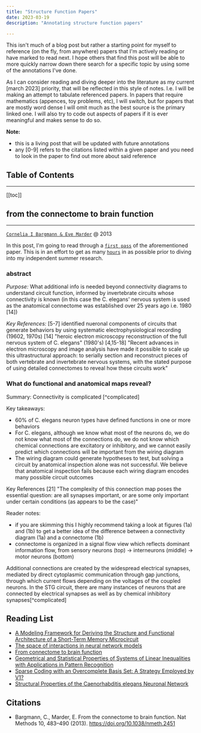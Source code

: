 ```yaml
---
title: "Structure Function Papers"
date: 2023-03-19
description: "Annotating structure function papers"

---
```

This isn't much of a blog post but rather a starting point for myself to reference (on the fly, from anywhere) papers that I'm actively reading or have marked to read next. I hope others that find this post will be able to more quickly narrow down there search for a specific topic by using some of the annotations I've done.

As I can consider reading and diving deeper into the literature as my current [march 2023] priority, that will be reflected in this style of notes. I.e. I will be making an attempt to tabulate referenced papers. In papers that require mathematics (appences, toy problems, etc), I will switch, but for papers that are mostly word dense I will omit much as the best source is the primary linked one. I will also try to code out aspects of papers if it is ever meaningful and makes sense to do so.

**Note:**
* this is a living post that will be updated with future annotations
* any [0-9] refers to the citations listed within a given paper and you need to look in the paper to find out more about said reference

## Table of Contents
---
[[toc]]

## from the connectome to brain function
---
[`Cornelia I Bargmann & Eve Marder`]("https://d1wqtxts1xzle7.cloudfront.net/48812919/From_the_connectome_to_brain_function20160913-29300-1fosjpb-libre.pdf?1473811373=&response-content-disposition=inline%3B+filename%3DFrom_the_connectome_to_brain_function.pdf&Expires=1679198836&Signature=CZEwAYZT2Kg7O4qeLuD-jpVrn3uYoWzaDw6FrBpZm1E6CBXAu4MfMCHjMV4pbpnkBZzIAEVTBsvol52ApIQALKdMMLJr2WLTcdsW3jR7wxb2LTDyCVnOV7sK6YEF2o5fRON5amNmzsUqo4-RHdIoe4S6I-IHxkviuxC5SrNAps5g-zkQXvNFn4hmpT-yeNR5G8kTbciiDhaLAhkbj1LfkK7kdXDcUcNg~ZI~wJNGpomL4LBJ5OKI~dwIwxbzXB-1N9A73ZKlyl1LiC2ozNPQGGwZbt5Z2PGouhVgkpqjK3cU33sT~e9WnMiaXA59b2xIyryIXphvWS-LLoyfK53AXw__&Key-Pair-Id=APKAJLOHF5GGSLRBV4ZA") @ 2013
<!-- here you would have a progress bar of hours spent on this post and how much you have spent so -->
<!-- far on it. time: 1:10:00 hr:min:sec -->

In this post, I'm going to read through a [`first pass`](https://web.stanford.edu/class/ee384m/Handouts/HowtoReadPaper.pdf)
of the aforementioned paper. This is in an effort to get as many [`hours`](https://www.youtube.com/watch?v=cdiD-9MMpb0) in as possible prior to diving into my independent summer research. 

### abstract
*Purpose:* 
What additional info is needed beyond connectivity diagrams to understand circuit function, informed by invertebrate circuits whose connectivity is known (in this case the C. elegans' nervous system is used as the anatomical connectome was established over 25 years ago i.e. 1980 [14])

*Key References:*
[5-7] identified nueronal components of circuits that generate behaviors by using systematic electrophysiological recording (19602, 1970s)
[14] "heroic electron microscopy reconstruction of the full nervous system of C. elegans" (1980's)
[4,15-18] "Recent advances in electron microscopy and image analysis have made it possible to scale up this ultrastructural approach: to serially section and reconstruct pieces of both vertebrate and invertebrate nervous systems, with the stated purpose of using detailed connectomes to reveal how these circuits work"

### What do functional and anatomical maps reveal?
Summary: Connectivity is complicated [^complicated]

Key takeaways:
* 60% of C. elegans neuron types have defined functions in one or more behaviors
* For C. elegans, although we know what most of the neurons do, we do not know what most of the connections do, we do not know which chemical connections are excitatory or inhibitory, and we cannot easily predict which connections will be important from the wiring diagram
* The wiring diagram could generate hypotheses to test, but solving a circuit by anatomical inspection alone was not successful. We believe that anatomical inspection fails because each wiring diagram encodes many possible circuit outcomes

Key References
[21] "The complexity of this connection map poses the essential question: are all synapses important, or are some only important under certain conditions (as appears to be the case)"

Reader notes:
* if you are skimming this I highly recommend taking a look at figures (1a) and (1b) to get a better idea of the difference between a connectivity diagram (1a) and a connectome (1b)
* connectome is organized in a signal flow view which reflects dominant information flow, from sensory neurons (top) -> interneurons (middle) -> motor neurons (bottom)

Additional connections are created by the widespread electrical synapses, mediated by direct cytoplasmic communication through gap junctions, through which current flows depending on the voltages of the coupled neurons. In the STG circuit, there are many instances of neurons that are connected by electrical synapses as well as by chemical inhibitory synapses[^complicated]



<!-- projects to build with code:
* sample heuristic of json activity ("firing") that has degenerate response clf ("actions") -->

## Reading List
* [A Modeling Framework for Deriving the Structure and Functional Architecture of a Short-Term Memory Microcircuit](https://drive.google.com/file/d/12peP0cvA6yXOCmo3HW1bdRqmGVuAAtg1/view?usp=share_link)
* [The space of interactions in neural network models](https://drive.google.com/file/d/1Fidly7Opqvq_lmegd3AD-AIYnxegTHgY/view?usp=share_link)
* [From connectome to brain function](https://drive.google.com/file/d/1lPd1AgE5EdPJYL5xKQulVKEEWymx5sGP/view?usp=share_link)
* [Geometrical and Statistical Properties of Systems of Linear Inequalities with Applications in Pattern Recognition](https://drive.google.com/file/d/1adQffIG-KziNR5JoiTB8QV7xNXzdKd_T/view?usp=share_link)
* [Sparse Coding with an Overcomplete Basis Set: A Strategy Employed by V1?](https://drive.google.com/file/d/1qFIHzCDTyFi6WiZCgGliVb10LMOix_Ep/view?usp=share_link)
* [Structural Properties of the Caenorhabditis elegans Neuronal Network](https://drive.google.com/file/d/1ETIxlWeSBeCc08WlUrZc8lISLPUWYsfC/view?usp=share_link)

## Citations
* Bargmann, C., Marder, E. From the connectome to brain function. Nat Methods 10, 483–490 (2013). https://doi.org/10.1038/nmeth.2451


